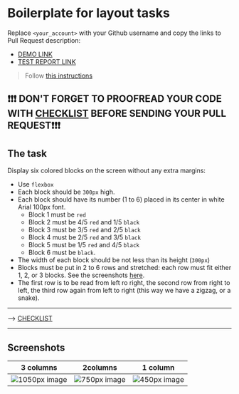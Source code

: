 # Boilerplate for layout tasks
Replace `<your_account>` with your Github username and copy the links to Pull Request description:
- [DEMO LINK](https://Vladimir-Zadorozhnyi.github.io/layout_snake/)
- [TEST REPORT LINK](https://Vladimir-Zadorozhnyi.github.io/layout_snake/report/html_report/)

> Follow [this instructions](https://mate-academy.github.io/layout_task-guideline)

## ❗️❗️❗️ DON'T FORGET TO PROOFREAD YOUR CODE WITH [CHECKLIST](https://github.com/mate-academy/layout_snake/blob/master/checklist.md) BEFORE SENDING YOUR PULL REQUEST❗️❗️❗️

## The task
Display six colored blocks on the screen without any extra margins:

- Use `flexbox`
- Each block should be `300px` high.
- Each block should have its number (1 to 6) placed in its center in white Arial 100px font.
  - Block 1 must be `red`
  - Block 2 must be 4/5 `red` and 1/5 `black`
  - Block 3 must be 3/5 `red` and 2/5 `black`
  - Block 4 must be 2/5 `red` and 3/5 `black`
  - Block 5 must be 1/5 `red` and 4/5 `black`
  - Block 6 must be `black`.
- The width of each block should be not less than its height (`300px`)
- Blocks must be put in 2 to 6 rows and stretched: each row must fit either 1, 2, or 3 blocks.
  See the screenshots [here](./references).
- The first row is to be read from left ro right, the second row from right to left, the third row again from left to right (this way we have a zigzag, or a snake).

---
--> [CHECKLIST](https://github.com/mate-academy/layout_snake/blob/master/checklist.md)

---
## Screenshots

| 3 columns |2columns | 1 column |
| --------- | ------- | -------- |
| ![1050px image](./references/1050.png) | ![750px image](./references/750.png) | ![450px image](./references/450.png) |
